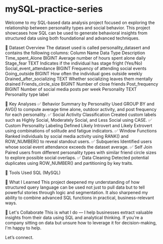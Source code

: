 # mySQL-practice-series
Welcome to my SQL-based data analysis project focused on exploring the relationship between personality types and social behavior. This project showcases how SQL can be used to generate behavioral insights from structured data using both foundational and advanced techniques.

📁 Dataset Overview
The dataset used is called personality_datasert and contains the following columns:
Column Name	Data Type	Description
Time_spent_Alone	BIGINT	Average number of hours spent alone daily
Stage_fear	TEXT	Indicates if the individual has stage fright (Yes/No)
Social_event_attendance	BIGINT	Frequency of attending social events
Going_outside	BIGINT	How often the individual goes outside weekly
Drained_after_socializing	TEXT	Whether socializing leaves them mentally drained
Friends_circle_size	BIGINT	Number of close friends
Post_frequency	BIGINT	Number of social media posts per week
Personality	TEXT	Personality type label

🧪 Key Analyses
✅ Behavior Summary by Personality
Used GROUP BY and AVG() to compute average time alone, outdoor activity, and post frequency for each personality.
✅ Social Activity Classification
Created custom labels such as Highly Social, Moderately Social, and Less Social using CASE.
✅ Custom Personality Labeling
Defined Likely Introvert and Likely Extrovert using combinations of solitude and fatigue indicators.
✅ Window Functions
Ranked individuals by social media activity using RANK() and ROW_NUMBER() to reveal standout users.
✅ Subqueries
Identified users whose social event attendance exceeds the dataset average.
✅ Self Join
Paired users from different personality types with similar friend circle sizes to explore possible social overlaps.
✅ Data Cleaning
Detected potential duplicates using ROW_NUMBER() and partitioning by key traits.

📌 Tools Used
SQL (MySQL)

🧠 What I Learned
This project deepened my understanding of how structured query language can be used not just to pull data but to tell powerful stories through logic and segmentation. It also sharpened my ability to combine advanced SQL functions in practical, business-relevant ways.

💼 Let's Collaborate
This is what I do — I help businesses extract valuable insights from their data using SQL and analytical thinking. If you're a company sitting on data but unsure how to leverage it for decision-making, I'm happy to help.

Let’s connect.

